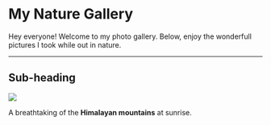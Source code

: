 # My Nature Gallery
 Hey everyone! Welcome to my photo gallery.
Below, enjoy the wonderfull pictures I took while out in nature.

---
## Sub-heading
<img src="https://cdn.britannica.com/74/114874-050-6E04C88C/North-Face-Mount-Everest-Tibet-Autonomous-Region.jpg"/>

A breathtaking of the  **Himalayan mountains** at sunrise.